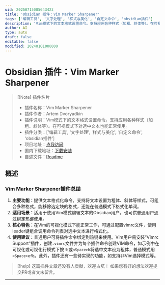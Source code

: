 ```yaml
---
uid: 20250715005643423
title: 'Obsidian 插件：Vim Marker Sharpener'
tags: ['编辑工具', '文字处理', '样式与美化', '自定义命令', 'obsidian插件']
description: 'Vim模式下的文本格式设置命令。支持应用各种样式（加粗、斜体等）。在可视模式下对选中文本也能正常使用。'
author: AI
type: auto
draft: false
editable: false
modified: 20240101000000
---
```


# Obsidian 插件：Vim Marker Sharpener

> [!Note] 插件名片
> - 插件名称：Vim Marker Sharpener
> - 插件作者：Artem Dvoryadkin
> - 插件说明：Vim模式下的文本格式设置命令。支持应用各种样式（加粗、斜体等）。在可视模式下对选中文本也能正常使用。
> - 插件分类：['编辑工具', '文字处理', '样式与美化', '自定义命令', 'obsidian插件']
> - 项目地址：[点我访问](https://github.com/artemDvoryadkin/obsidian-vim-marker-sharpener)
> - 国内下载地址：[下载安装](https://pkmer.cn/products/plugin/pluginMarket/?vim-marker-sharpener)
> - 自述文件：[Readme](https://ghproxy.net/https://raw.githubusercontent.com/artemDvoryadkin/obsidian-vim-marker-sharpener/master/README.md)



## 概述

### Vim Marker Sharpener插件总结
1. **主要功能**：提供文本格式化命令，支持将文本设置为粗体、斜体等样式，可组合多种格式，能移除选定块的格式，还能在普通模式下格式化单词。
2. **适用场景**：适用于使用Vim模式编辑文本的Obsidian用户，也可供普通用户通过绑定热键使用。
3. **核心特色**：在Vim的可视化模式下能正常工作，可通过配置vimrc文件，使用leader键组合调用命令列表对选中文本进行格式化。
4. **使用建议**：普通用户可将插件命令绑定到热键来使用。Vim用户需安装“Vimrc Support”插件，创建`.vimrc`文件并为每个插件命令创建VIM命令，如示例中在可视化或可视化行模式下按`!b`或`<Space>b`将选中文本设为粗体，普通模式用`<Space>efb`。此外，插件还有一些待实现的功能，如支持非Vim选择模式等。


> [!help] 
> 这篇插件文章还没有人贡献，欢迎占坑！
> 如果您有好的想法欢迎提交PR或者文末留言。
> 

---



